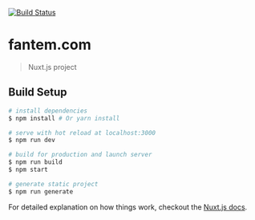 <a href="https://travis-ci.org/fanteme/fantem.com"><img src="https://travis-ci.org/fanteme/fantem.com.svg?branch=master" alt="Build Status"></a>
# fantem.com

> Nuxt.js project

## Build Setup

```bash
# install dependencies
$ npm install # Or yarn install

# serve with hot reload at localhost:3000
$ npm run dev

# build for production and launch server
$ npm run build
$ npm start

# generate static project
$ npm run generate
```

For detailed explanation on how things work, checkout the [Nuxt.js docs](https://github.com/nuxt/nuxt.js).
